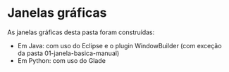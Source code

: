 # Janelas gráficas
As janelas gráficas desta pasta foram construídas:
* Em Java: com uso do Eclipse e o plugin WindowBuilder (com exceção da pasta 01-janela-basica-manual)
* Em Python: com uso do Glade